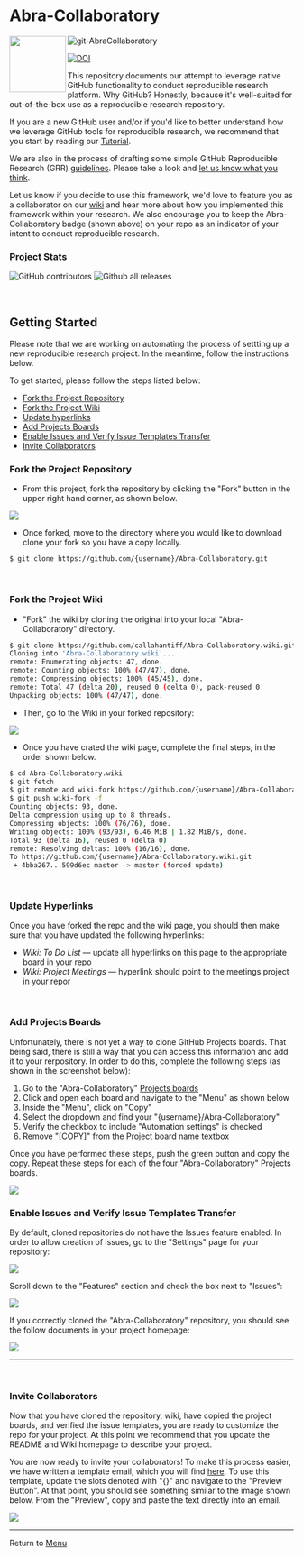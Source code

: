 # Abra-Collaboratory

<img align="left" src="resources/AbraCollaboratoryQR.png" width="100" height="100">

<img src="https://img.shields.io/badge/ReproducibleResearch-AbraCollaboratory-magenta.svg?style=plastic" alt="git-AbraCollaboratory">

<a href="https://doi.org/10.5281/zenodo.2851983"><img src="https://zenodo.org/badge/DOI/10.5281/zenodo.2851983.svg" alt="DOI"></a>

This repository documents our attempt to leverage native GitHub functionality to conduct reproducible research platform. Why GitHub? Honestly, because it's well-suited for out-of-the-box use as a reproducible research repository.

If you are a new GitHub user and/or if you'd like to better understand how we leverage GitHub tools for reproducible research, we recommend that you start by reading our [Tutorial](../../wiki/Using-GitHub-as-a-Reproducible-Research-Platform).

We are also in the process of drafting some simple GitHub Reproducible Research (GRR) [guidelines](../../wiki/Our-Reproducible-Repository-Guidelines-%F0%9F%98%83). Please take a look and [let us know what you think](../../issues/new?assignees=callahantiff&labels=wiki&template=wiki.md&title=Wiki%3A+Briefly+describe+task).

Let us know if you decide to use this framework, we'd love to feature you as a collaborator on our [wiki](../../wiki) and hear more about how you implemented this framework within your research. We also encourage you to keep the Abra-Collaboratory badge (shown above) on your repo as an indicator of your intent to conduct reproducible research.

### Project Stats

![GitHub contributors](https://img.shields.io/github/contributors/callahantiff/Abra-Collaboratory.svg?color=yellow&style=flat-square) ![Github all releases](https://img.shields.io/github/downloads/callahantiff/Abra-Collaboratory/total.svg?color=dodgerblue&style=flat-square)

<br>

## Getting Started  
Please note that we are working on automating the process of settting up a new reproducible research project. In the meantime, follow the instructions below.

To get started, please follow the steps listed below:
* [Fork the Project Repository](#fork-the-project-repository)
* [Fork the Project Wiki](#fork-the-project-wiki)
* [Update hyperlinks](#update-hyperlinks)  
* [Add Projects Boards](#add-projects-boards)
* [Enable Issues and Verify Issue Templates Transfer](#enable-issues-and-verify-issue-templates-transfer)
* [Invite Collaborators](#invite-collaborators)


### Fork the Project Repository

- From this project, fork the repository by clicking the "Fork" button in the upper right hand corner, as shown below.

<img src="resources/documentation/images/wiki/forking.png">

- Once forked, move to the directory where you would like to download clone your fork so you have a copy locally.
```bash
$ git clone https://github.com/{username}/Abra-Collaboratory.git
```

<br>

### Fork the Project Wiki
- "Fork" the wiki by cloning the original into your local "Abra-Collaboratory" directory.

```bash
$ git clone https://github.com/callahantiff/Abra-Collaboratory.wiki.git
Cloning into 'Abra-Collaboratory.wiki'...
remote: Enumerating objects: 47, done.
remote: Counting objects: 100% (47/47), done.
remote: Compressing objects: 100% (45/45), done.
remote: Total 47 (delta 20), reused 0 (delta 0), pack-reused 0
Unpacking objects: 100% (47/47), done.
```

- Then, go to the Wiki in your forked repository:
<img src="resources/documentation/images/wiki/wiki_clone.png">

- Once you have crated the wiki page, complete the final steps, in the order shown below.
```bash
$ cd Abra-Collaboratory.wiki
$ git fetch
$ git remote add wiki-fork https://github.com/{username}/Abra-Collaboratory.wiki.git
$ git push wiki-fork -f
Counting objects: 93, done.
Delta compression using up to 8 threads.
Compressing objects: 100% (76/76), done.
Writing objects: 100% (93/93), 6.46 MiB | 1.82 MiB/s, done.
Total 93 (delta 16), reused 0 (delta 0)
remote: Resolving deltas: 100% (16/16), done.
To https://github.com/{username}/Abra-Collaboratory.wiki.git
 + 4bba267...599d6ec master -> master (forced update)
```

<br>

### Update Hyperlinks
Once you have forked the repo and the wiki page, you should then make sure that you have updated the following hyperlinks:
- _Wiki: To Do List_ — update all hyperlinks on this page to the appropriate board in your repo
- _Wiki: Project Meetings_ — hyperlink should point to the meetings project in your repor

<br>

### Add Projects Boards 
Unfortunately, there is not yet a way to clone GitHub Projects boards. That being said, there is still a way that you can access this information and add it to your rerpository. In order to do this, complete the following steps (as shown in the screenshot below):
  1. Go to the "Abra-Collaboratory" [Projects boards](../../projects)
  2. Click and open each board and navigate to the "Menu" as shown below
  3. Inside the "Menu", click on "Copy"
  4. Select the dropdown and find your "{username}/Abra-Collaboratory"
  5. Verify the checkbox to include "Automation settings" is checked
  6. Remove "[COPY]" from the Project board name textbox

Once you have performed these steps, push the green button and copy the copy. Repeat these steps for each of the four "Abra-Collaboratory" Projects boards.

<img src="resources/documentation/images/wiki/git_projects.png">

<br>

### Enable Issues and Verify Issue Templates Transfer

By default, cloned repositories do not have the Issues feature enabled. In order to allow creation of issues, go to the "Settings" page for your repository:

<img src="resources/documentation/images/wiki/settings.png">

Scroll down to the "Features" section and check the box next to "Issues":

<img src="resources/documentation/images/wiki/features_issues.png">

If you correctly cloned the "Abra-Collaboratory" repository, you should see the follow documents in your project homepage:

<img src="resources/documentation/images/wiki/cloned_repo.png">

***

<br>

### Invite Collaborators
Now that you have cloned the repository, wiki, have copied the project boards, and verified the issue templates, you are ready to customize the repo for your project. At this point we recommend that you update the README and Wiki homepage to describe your project.

You are now ready to invite your collaborators! To make this process easier, we have written a template email, which you will find [here](../../blob/master/resources/New_Collaborators_Invitation_Email.md). To use this template, update the slots denoted with "{}" and navigate to the "Preview Button". At that point, you should see something similar to the image shown below. From the "Preview", copy and paste the text directly into an email.

<img src="resources/documentation/images/wiki/collaborator-email.png">

_____

Return to [Menu](#getting-started)
